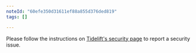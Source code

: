 ```yaml
---
noteId: "60efe350d31611ef88a855d376ded819"
tags: []

---
```


Please follow the instructions on [Tidelift's security page](https://tidelift.com/docs/security) to report a security issue.
